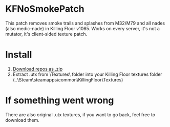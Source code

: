 # KFNoSmokePatch
This patch removes smoke trails and splashes from M32/M79 and all nades (also medic-nade) in Killing Floor v1065. Works on every server, it's not a mutator, it's client-sided texture patch.

# Install
1. [Download repos as .zip](https://github.com/rinneten/KFNoSmokePatch/archive/refs/heads/main.zip)
2. Extract .utx from \Textures\ folder into your Killing Floor textures folder (..\Steam\steamapps\common\KillingFloor\Textures\)

# If something went wrong
There are also original .utx textures, if you want to go back, feel free to download them.
